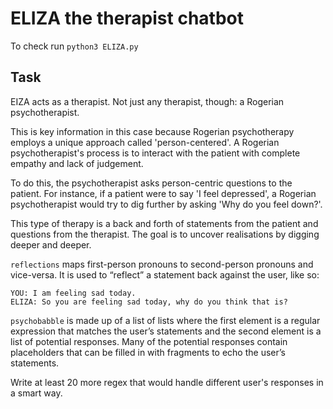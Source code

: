 # ELIZA the therapist chatbot

To check run `python3 ELIZA.py`

## Task
EIZA acts as a therapist. Not just any therapist, though: a Rogerian psychotherapist.

This is key information in this case because Rogerian psychotherapy employs a unique approach called 'person-centered'. A Rogerian psychotherapist's process is to interact with the patient with complete empathy and lack of judgement.

To do this, the psychotherapist asks person-centric questions to the patient. For instance, if a patient were to say 'I feel depressed', a Rogerian psychotherapist would try to dig further by asking 'Why do you feel down?'.

This type of therapy is a back and forth of statements from the patient and questions from the therapist. The goal is to uncover realisations by digging deeper and deeper.

`reflections`  maps first-person pronouns to second-person pronouns and vice-versa. It is used to “reflect” a statement back against the user, like so:

```
YOU: I am feeling sad today.
ELIZA: So you are feeling sad today, why do you think that is?
```


`psychobabble`  is made up of a list of lists where the first element is a regular expression that matches the user’s statements and the second element is a list of potential responses. Many of the potential responses contain placeholders that can be filled in with fragments to echo the user’s statements.

Write at least 20 more regex that would handle different user's responses in a smart way.
